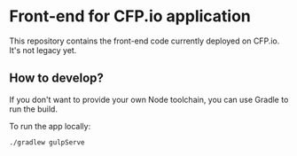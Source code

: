 # Front-end for CFP.io application

This repository contains the front-end code currently deployed on CFP.io. It's not legacy yet.

## How to develop?

If you don't want to provide your own Node toolchain, you can use Gradle to run the build.

To run the app locally:

    ./gradlew gulpServe

